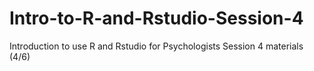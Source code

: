 # Intro-to-R-and-Rstudio-Session-4
Introduction to use R and Rstudio for Psychologists Session 4 materials  (4/6)
